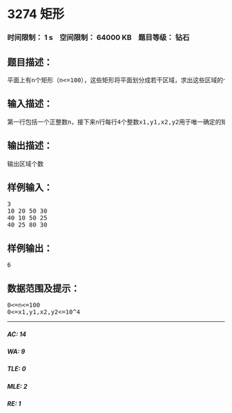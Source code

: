 # 3274 矩形   
### 时间限制： 1 s&nbsp;&nbsp;&nbsp;&nbsp;空间限制： 64000 KB&nbsp;&nbsp;&nbsp;&nbsp;题目等级： 钻石  
## 题目描述：  

<pre>
平面上有n个矩形（n<=100），这些矩形将平面划分成若干区域，求出这些区域的个数。
</pre>
  
  
## 输入描述：  

<pre>
第一行包括一个正整数n，接下来n行每行4个整数x1,y1,x2,y2用于唯一确定的矩形的对角的两个点(x1,y1),(x2,y2)
</pre>
  
  
## 输出描述：  

<pre>
输出区域个数
</pre>
  
  
## 样例输入：  

<pre>
3  
10 20 50 30  
40 10 50 25  
40 25 80 30
</pre>
  
  
## 样例输出：  

<pre>
6
</pre>
  
  
## 数据范围及提示：  

<pre>
0<=n<=100
0<=x1,y1,x2,y2<=10^4
</pre>
  
  
***  

##### AC: 14  
##### WA: 9  
##### TLE: 0  
##### MLE: 2  
##### RE: 1  
